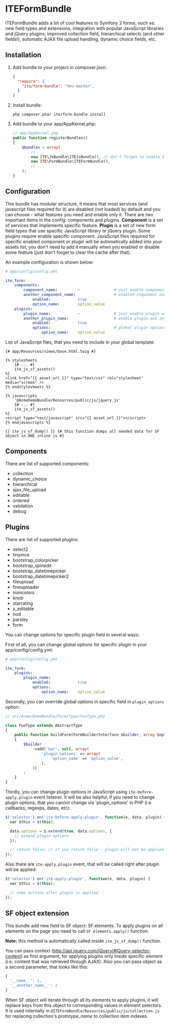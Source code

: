 ITEFormBundle
=============

ITEFormBundle adds a lot of cool features to Symfony 2 forms, such as: new field types and extensions, integration with popular JavaScript libraries and jQuery plugins, improved collection field, hierarchical selects (and other fields!), automatic AJAX file upload handling, dynamic choice fields, etc.

Installation
------------

1. Add bundle to your project in composer.json:

    ```json
    {
      "require": {
        "ite/form-bundle": "dev-master",
      }
    }
    ```
2. Install bundle:
   
    ```
    php composer.phar ite/form-bundle install
    ```

3. Add bundle to your app/AppKernel.php:

    ```php
    // app/AppKernel.php
    public function registerBundles()
    {
        $bundles = array(
            // ...
            new ITE\JsBundle\ITEJsBundle(), // don't forget to enable ITEJsBundle!
            new ITE\FormBundle\ITEFormBundle(),
            // ...
        );
    }
    ```

Configuration
-------------

This bundle has modular structure, it means that most services (and javascript files required for it) are disabled (not loaded) by default and you can choose - what features you need and enable only it. There are two important items in the config: components and plugins. **Component** is a set of services that implements specific feature. **Plugin** is a set of new form field types that use specific JavaScript library or jQuery plugin. Some plugins require enable specific component. JavaScript files required for specific enabled component or plugin will be automatically added into your assets list, you don't need to add it manually when you enabled or disable some feature (just don't forget to clear the cache after that).

An example configuration is shown below:

```yml
# app/config/config.yml

ite_form:
    components:
        component_name:         ~               # just enable component
        another_component_name:                 # enabled component and set options for it
            enabled:            true
            option_name:        option_value
    plugins:
        plugin_name:            ~               # just enable plugin with empty options
        another_plugin_name:                    # enable plugin and set its global options
            enabled:            true
            options:                            # global plugin options, which you can override in specific field
                option_name:    option_value

```
List of JavaScript files, that you need to include in your global template:

```twig
{# app/Resources/views/base.html.twig #}

{% stylesheets
    {# ... #}
    ite_js_sf_assets()
%}
<link href="{{ asset_url }}" type="text/css" rel="stylesheet" media="screen" />
{% endstylesheets %}

{% javascripts
    '@AcmeDemoBundle/Resources/public/js/jquery.js'
    {# ... #}
    ite_js_sf_assets()
%}
<script type="text/javascript" src="{{ asset_url }}"></script>
{% endjavascripts %}

{{ ite_js_sf_dump() }} {# this function dumps all needed data for SF object in ONE inline js #}
```

Components
----------

There are list of supported components:
 * collection
 * dynamic_choice
 * hierarchical
 * ajax_file_upload
 * editable
 * ordered
 * validation
 * debug

Plugins
-------

There are list of supported plugins:
 * select2
 * tinymce
 * bootstrap_colorpicker
 * bootstrap_spinedit
 * bootstrap_datetimepicker
 * bootstrap_datetimepicker2
 * fileupload
 * fineuploader
 * minicolors
 * knob
 * starrating
 * x_editable
 * nod
 * parsley
 * form

You can change options for specific plugin field in several ways:

First of all, you can change global options for specific plugin in your app/config/config.yml:

```yml
# app/config/config.yml

ite_form:
    plugins:
        plugin_name:
            enabled:            true
            options:
                option_name:    option_value
```

Secondly, you can override global options in specific field in `plugin_options` option:

```php
// src/Acme/DemoBundle/Form/Type/FooType.php

class FooType extends AbstractType
{
    public function buildForm(FormBuilderInterface $builder, array $options)
    {
        $builder
            ->add('bar', null, array(
                'plugin_options' => array(
                    'option_name' => 'option_value',
                ),
            ))
        ;
    }
}
```

Thirdly, you can change plugin options in JavaScript using `ite-before-apply.plugin` event listener. It will be also helpful, if you need to change plugin options, that you cannot change via 'plugin_options' in PHP (i.e. callbacks, regexps, dates, etc):

```js
$('selector').on('ite-before-apply.plugin', function(e, data, plugin) {
  var $this = $(this);

  data.options = $.extend(true, data.options, {
    // extend plugin options
  });

  // return false; // if you return false - plugin will not be applied
});
```

Also there are `ite-apply.plugin` event, that will be called right after plugin will be applied:

```js
$('selector').on('ite-apply.plugin', function(e, data, plugin) {
  var $this = $(this);

  // some actions after plugin is applied
});
```

SF object extension
-------------------

This bundle add new field to SF object: SF.elements. To apply plugins on all elements on the page you need to call `SF.elements.apply()` function.

**Note:** this method is automatically called inside `ite_js_sf_dump()` function.

You can pass context (http://api.jquery.com/jQuery/#jQuery-selector-context) as first argument, for applying plugins only inside specific element (i.e. content that was retrieved through AJAX). Also you can pass object as a second parameter, that looks like this:

```js
{
  '__name__': 1,
  '__another_name__': 2
}
```

When SF object will iterate through all its elements to apply plugins, it will replace keys from this object to corresponding values in element selectors. It is used internally in `@ITEFormBundle/Resources/public/js/collection.js` for replacing collection's *prototype_name* to collection item indexes.